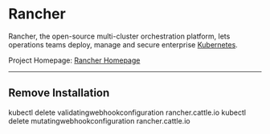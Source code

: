 # Rancher
Rancher, the open-source multi-cluster orchestration platform, lets operations teams deploy, manage and secure enterprise [Kubernetes](kubernetes/kubernetes.md).

Project Homepage: [Rancher Homepage](https://www.rancher.com)

---
## Remove Installation


kubectl delete validatingwebhookconfiguration rancher.cattle.io
kubectl delete mutatingwebhookconfiguration rancher.cattle.io


